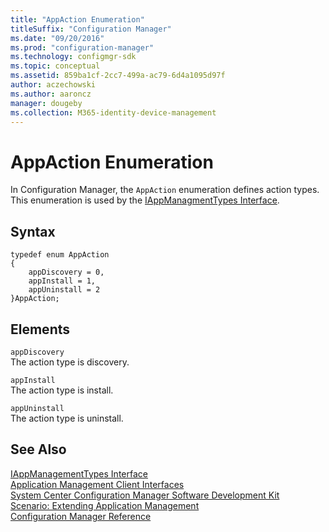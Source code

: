 ```yaml
---
title: "AppAction Enumeration"
titleSuffix: "Configuration Manager"
ms.date: "09/20/2016"
ms.prod: "configuration-manager"
ms.technology: configmgr-sdk
ms.topic: conceptual
ms.assetid: 859ba1cf-2cc7-499a-ac79-6d4a1095d97f
author: aczechowski
ms.author: aaroncz
manager: dougeby
ms.collection: M365-identity-device-management
---
```

# AppAction Enumeration
In Configuration Manager, the `AppAction` enumeration defines action types. This enumeration is used by the [IAppManagmentTypes Interface](../../../../../develop/reference/core/clients/client-classes/iappmanagementtypes-interface.md).  

## Syntax  

```  
typedef enum AppAction  
{  
    appDiscovery = 0,   
    appInstall = 1,   
    appUninstall = 2  
}AppAction;  
```  

## Elements  
 `appDiscovery`  
 The action type is discovery.  

 `appInstall`  
 The action type is install.  

 `appUninstall`  
 The action type is uninstall.  

## See Also  
 [IAppManagementTypes Interface](../../../../../develop/reference/core/clients/client-classes/iappmanagementtypes-interface.md)   
 [Application Management Client Interfaces](../../../../../develop/reference/core/clients/client-classes/application-management-client-interfaces.md)   
 [System Center Configuration Manager Software Development Kit](../../../../../develop/core/misc/system-center-configuration-manager-sdk.md)   
 [Scenario: Extending Application Management](../../../../../develop/apps/scenario--extending-application-management.md)   
 [Configuration Manager Reference](../../../../../develop/reference/configuration-manager-reference.md)
